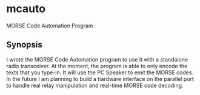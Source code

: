 # mcauto

MORSE Code Automation Program

## Synopsis

I wrote the MORSE Code Automation program to use it with a standalone radio transceiver. At the moment, the program is able to only encode the texts that you type-in. It will use the PC Speaker to emit the MORSE codes. In the future I am planning to build a hardware interface on the parallel port to handle real relay manipulation and real-time MORSE code decoding.

